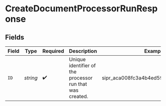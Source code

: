 # CreateDocumentProcessorRunResponse


## Fields

| Field                                                    | Type                                                     | Required                                                 | Description                                              | Example                                                  |
| -------------------------------------------------------- | -------------------------------------------------------- | -------------------------------------------------------- | -------------------------------------------------------- | -------------------------------------------------------- |
| `ID`                                                     | *string*                                                 | :heavy_check_mark:                                       | Unique identifier of the processor run that was created. | sipr_aca008fc3a4b4ed59c6ae3dd05ef0dc0                    |